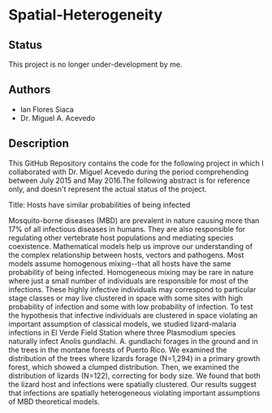 # Spatial-Heterogeneity

## Status

This project is no longer under-development by me. 

## Authors

- Ian Flores Siaca
- Dr. Miguel A. Acevedo

## Description

This GitHub Repository contains the code for the following project in which I collaborated with Dr. Miguel Acevedo during the period comprehending between July 2015 and May 2016.The following abstract is for reference only, and doesn't represent the actual status of the project. 

Title: Hosts have similar probabilities of being infected

Mosquito-borne diseases (MBD) are prevalent in nature causing more than 17% of all infectious diseases in humans.  They are also responsible for regulating other vertebrate host populations and mediating species coexistence.  Mathematical models help us improve our understanding of the complex relationship between hosts, vectors and pathogens. Most models assume homogenous mixing--that all hosts have the same probability of being infected. Homogeneous mixing may be rare in nature where just a small number of individuals are responsible for most of the infections.  These highly infective individuals may correspond to particular stage classes or may live clustered in space with some sites with high probability of infection and some with low probability of infection. To test the hypothesis that infective individuals are clustered in space violating an important assumption of classical models, we studied lizard-malaria infections in El Verde Field Station where three Plasmodium species naturally infect Anolis gundlachi. A. gundlachi forages in the ground and in the trees in the montane forests of Puerto Rico. We examined the distribution of the trees where lizards forage (N=1,294) in a primary growth forest, which showed a clumped distribution. Then, we examined the distribution of lizards (N=122), correcting for body size. We found that both the lizard host and infections were spatially clustered. Our results suggest that infections are spatially heterogeneous violating important assumptions of MBD theoretical models.

